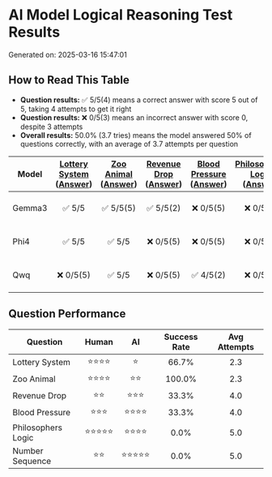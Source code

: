 # AI Model Logical Reasoning Test Results

Generated on: 2025-03-16 15:47:01

## How to Read This Table

- **Question results:** ✅ 5/5(4) means a correct answer with score 5 out of 5, taking 4 attempts to get it right
- **Question results:** ❌ 0/5(3) means an incorrect answer with score 0, despite 3 attempts
- **Overall results:** 50.0% (3.7 tries) means the model answered 50% of questions correctly, with an average of 3.7 attempts per question

| Model | [Lottery System](questions/q1.md)<br>([Answer](answers/a1.md)) | [Zoo Animal](questions/q2.md)<br>([Answer](answers/a2.md)) | [Revenue Drop](questions/q3.md)<br>([Answer](answers/a3.md)) | [Blood Pressure](questions/q4.md)<br>([Answer](answers/a4.md)) | [Philosophers Logic](questions/q5.md)<br>([Answer](answers/a5.md)) | [Number Sequence](questions/q6.md)<br>([Answer](answers/a6.md)) | Total | % |
| --- | :---: | :---: | :---: | :---: | :---: | :---: | :---: | :---: |
| Gemma3 | ✅ 5/5 | ✅ 5/5(5) | ✅ 5/5(2) | ❌ 0/5(5) | ❌ 0/5(5) | ❌ 0/5(5) | 15/30 | 50.0% (3.8 tries) |
| Phi4 | ✅ 5/5 | ✅ 5/5 | ❌ 0/5(5) | ❌ 0/5(5) | ❌ 0/5(5) | ❌ 0/5(5) | 10/30 | 33.3% (3.7 tries) |
| Qwq | ❌ 0/5(5) | ✅ 5/5 | ❌ 0/5(5) | ✅ 4/5(2) | ❌ 0/5(5) | ❌ 0/5(5) | 9/30 | 33.3% (3.8 tries) |

## Question Performance

| Question | Human | AI | Success Rate | Avg Attempts |
| --- | :---: | :---: | :---: | :---: |
| Lottery System | ⭐⭐⭐⭐ | ⭐ | 66.7% | 2.3 |
| Zoo Animal | ⭐⭐⭐⭐ | ⭐⭐ | 100.0% | 2.3 |
| Revenue Drop | ⭐⭐ | ⭐⭐⭐ | 33.3% | 4.0 |
| Blood Pressure | ⭐⭐⭐ | ⭐⭐⭐⭐ | 33.3% | 4.0 |
| Philosophers Logic | ⭐⭐⭐⭐⭐ | ⭐⭐⭐⭐ | 0.0% | 5.0 |
| Number Sequence | ⭐⭐ | ⭐⭐⭐⭐⭐ | 0.0% | 5.0 |

